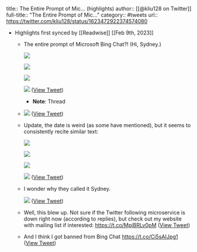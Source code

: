 title:: The Entire Prompt of Mic... (highlights)
author:: [[@kliu128 on Twitter]]
full-title:: "The Entire Prompt of Mic..."
category:: #tweets
url:: https://twitter.com/kliu128/status/1623472922374574080

- Highlights first synced by [[Readwise]] [[Feb 9th, 2023]]
	- The entire prompt of Microsoft Bing Chat?! (Hi, Sydney.) 
	  
	  ![](https://pbs.twimg.com/media/Foe7yWLaAAIX6V6.jpg) 
	  
	  ![](https://pbs.twimg.com/media/Foe7yWRaQAA9xZR.jpg) 
	  
	  ![](https://pbs.twimg.com/media/Foe7yWOaEAEjb6y.jpg) 
	  
	  ![](https://pbs.twimg.com/media/Foe7yWMacAAQgUO.jpg) ([View Tweet](https://twitter.com/kliu128/status/1623472922374574080))
		- **Note**: Thread
	- ![](https://pbs.twimg.com/media/Foe8afIacAEHBl8.jpg) ([View Tweet](https://twitter.com/kliu128/status/1623473361664999424))
	- Update, the date is weird (as some have mentioned), but it seems to consistently recite similar text: 
	  
	  ![](https://pbs.twimg.com/media/FofbRfmaIAAHWAf.jpg) 
	  
	  ![](https://pbs.twimg.com/media/FofbRfkaIAAFmvD.jpg) 
	  
	  ![](https://pbs.twimg.com/media/FofbRfmaAAA-Yle.jpg) 
	  
	  ![](https://pbs.twimg.com/media/FofbRfjaEAAjtmx.png) ([View Tweet](https://twitter.com/kliu128/status/1623507302144946176))
	- I wonder why they called it Sydney. 
	  
	  ![](https://pbs.twimg.com/media/Fofev13aAAI0EwO.png) ([View Tweet](https://twitter.com/kliu128/status/1623511112137449473))
	- Well, this blew up. Not sure if the Twitter following microservice is down right now (according to replies), but check out my website with mailing list if interested: https://t.co/MpjBRLv0pM ([View Tweet](https://twitter.com/kliu128/status/1623540272436236288))
	- And I think I got banned from Bing Chat https://t.co/Ci5sAIJpg1 ([View Tweet](https://twitter.com/kliu128/status/1623547265926459395))